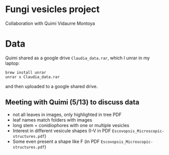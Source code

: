 # Fungi vesicles project

Collaboration with Quimi Vidaurre Montoya

# Data

Quimi shared as a google drive `Claudia_data.rar`, which I unrar in my laptop:
```shell
brew install unrar
unrar x Claudia_data.rar
```
and then uploaded to a google shared drive.


## Meeting with Quimi (5/13) to discuss data
- not all leaves in images, only highlighted in tree PDF
- leaf names match folders with images
- long stem = conidiophores with one or multiple vesicles
- Interest in different vesicule shapes (I-V in PDF `Escovopsis_Microscopic-structures.pdf`)
- Some even present a shape like F (in PDF `Escovopsis_Microscopic-structures.pdf`)

